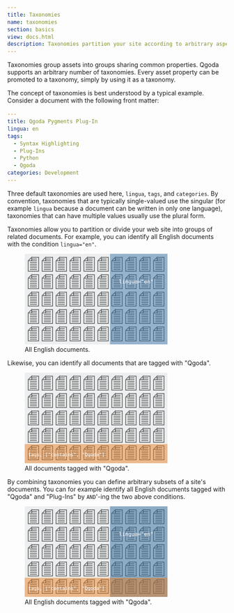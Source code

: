```yaml
---
title: Taxonomies
name: taxonomies
section: basics
view: docs.html
description: Taxonomies partition your site according to arbitrary aspects.
---
```

Taxonomies group assets into groups sharing common properties.  Qgoda supports
an arbitrary number of taxonomies.  Every asset property can be promoted to a 
taxonomy, simply by using it as a taxonomy.

The concept of taxonomies is best understood by a typical example.  Consider
a document with the following front matter:

```yaml
---
title: Qgoda Pygments Plug-In
lingua: en
tags:
  - Syntax Highlighting
  - Plug-Ins
  - Python 
  - Qgoda
categories: Development
---
```

Three default taxonomies are used here, `lingua`, `tags`, and `categories`.
By convention, taxonomies that are typically single-valued use the singular
(for example `lingua` because a document can be written in only one
language), taxonomies that can have multiple values usually use the
plural form.

Taxonomies allow you to partition or divide your web site into groups of
related documents.  For example, you can identify all English documents
with the condition `lingua="en"`.

<figure class="figure w-100">
  <img src="/images/taxonomies/taxonomy-lingua.svg"
       class="large-image figure-img img-fluid img-rounded d-block m-x-auto"
       alt="All assets/documents with lingua 'en' establish a group of documents." />
  <figcaption class="figure-caption text-xs-center">
    All English documents.
  </figcaption>
</figure>

Likewise, you can identify all documents that are tagged with "Qgoda".

<figure class="figure w-100">
  <img src="/images/taxonomies/taxonomy-tags.svg"
       class="large-image figure-img img-fluid img-rounded d-block m-x-auto"
       alt="You can also group all documents tagged with &quot;Qgoda&quot; and &quot;Plug-Ins&quot;." />
  <figcaption class="figure-caption text-xs-center">
    All documents tagged with "Qgoda". 
  </figcaption>
</figure>

By combining taxonomies you can define arbitrary subsets of a site's documents.
You can for example identify all English documents tagged with "Qgoda" and
"Plug-Ins" by `AND`'-ing the two above conditions.

<figure class="figure w-100">
  <img src="/images/taxonomies/taxonomies-combined.svg"
       class="large-image figure-img img-fluid img-rounded d-block m-x-auto"
       alt="Combining taxonomies can create arbitrary partitions of a site." />
  <figcaption class="figure-caption text-xs-center">
    All English documents tagged with "Qgoda".
  </figcaption>
</figure>


